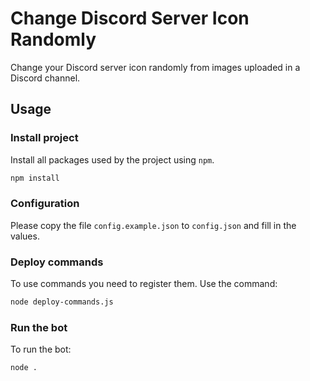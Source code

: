 # Change Discord Server Icon Randomly

Change your Discord server icon randomly from images uploaded in a Discord channel.

## Usage

### Install project

Install all packages used by the project using `npm`.

```sh
npm install
```

### Configuration

Please copy the file `config.example.json` to `config.json` and fill in the values.

### Deploy commands

To use commands you need to register them. Use the command:
```sh
node deploy-commands.js
```

### Run the bot

To run the bot:
```sh
node .
```
